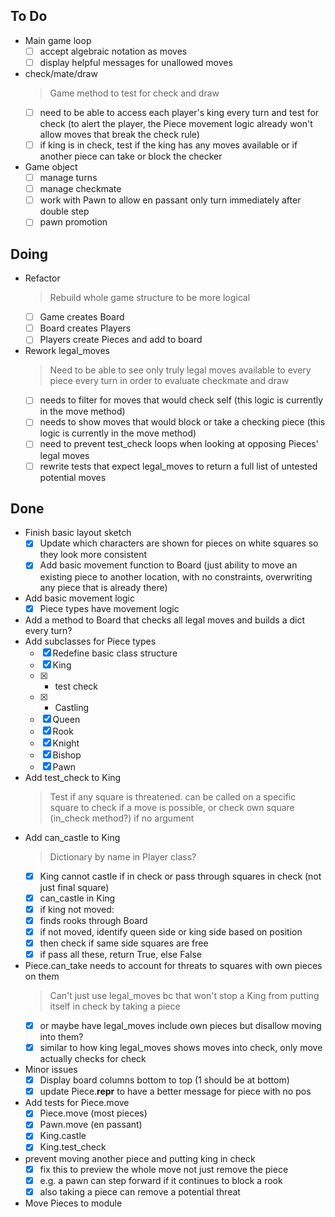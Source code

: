## To Do

- Main game loop
    * [ ] accept algebraic notation as moves
    * [ ] display helpful messages for unallowed moves
- check/mate/draw
    > Game method to test for check and draw
    * [ ] need to be able to access each player's king every turn and test for check (to alert the player, the Piece movement logic already won't allow moves that break the check rule)
    * [ ] if king is in check, test if the king has any moves available or if another piece can take or block the checker
- Game object
    * [ ] manage turns
    * [ ] manage checkmate
    * [ ] work with Pawn to allow en passant only turn immediately after double step
    * [ ] pawn promotion

## Doing

- Refactor
    > Rebuild whole game structure to be more logical
    * [ ] Game creates Board
    * [ ] Board creates Players
    * [ ] Players create Pieces and add to board
- Rework legal_moves
    > Need to be able to see only truly legal moves available to every piece every turn in order to evaluate checkmate and draw
    * [ ] needs to filter for moves that would check self (this logic is currently in the move method)
    * [ ] needs to show moves that would block or take a checking piece (this logic is currently in the move method)
    * [ ] need to prevent test_check loops when looking at opposing Pieces' legal moves
    * [ ] rewrite tests that expect legal_moves to return a full list of untested potential moves

## Done

- Finish basic layout sketch
    * [x] Update which characters are shown for pieces on white squares so they look more consistent
    * [x] Add basic movement function to Board (just ability to move an existing piece to another location, with no constraints, overwriting any piece that is already there)
- Add basic movement logic
    * [x] Piece types have movement logic
- Add a method to Board that checks all legal moves and builds a dict every turn?
- Add subclasses for Piece types
    * [x] Redefine basic class structure
    * [x] King
    * [x] - test check
    * [x] - Castling
    * [x] Queen
    * [x] Rook
    * [x] Knight
    * [x] Bishop
    * [x] Pawn
- Add test_check to King
    > Test if any square is threatened. can be called on a specific square to check if a move is possible, or check own square (in_check method?) if no argument
- Add can_castle to King
    > Dictionary by name in Player class?
    * [x] King cannot castle if in check or pass through squares in check (not just final square)
    * [x] can_castle in King
    * [x] if king not moved:
    * [x] finds rooks through Board
    * [x] if not moved, identify queen side or king side based on position
    * [x] then check if same side squares are free
    * [x] if pass all these, return True, else False
- Piece.can_take needs to account for threats to squares with own pieces on them
    > Can't just use legal_moves bc that won't stop a King from putting itself in check by taking a piece
    * [x] or maybe have legal_moves include own pieces but disallow moving into them?
    * [x] similar to how king legal_moves shows moves into check, only move actually checks for check
- Minor issues
    * [x] Display board columns bottom to top (1 should be at bottom)
    * [x] update Piece.__repr__ to have a better message for piece with no pos
- Add tests for Piece.move
    * [x] Piece.move (most pieces)
    * [x] Pawn.move (en passant)
    * [x] King.castle
    * [x] King.test_check
- prevent moving another piece and putting king in check
    * [x] fix this to preview the whole move not just remove the piece
    * [x] e.g. a pawn can step forward if it continues to block a rook
    * [x] also taking a piece can remove a potential threat
- Move Pieces to module
